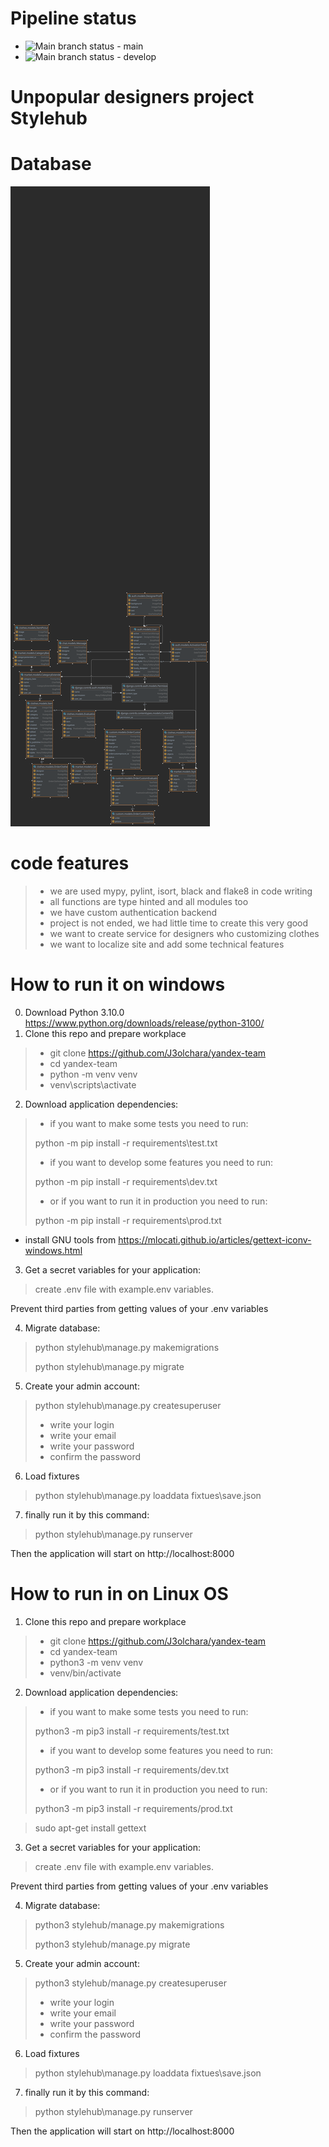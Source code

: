 # Pipeline status
- ![Main branch status](https://github.com/J3olchara/stylehub/actions/workflows/python-package.yml/badge.svg?branch=main) - main
- ![Main branch status](https://github.com/J3olchara/stylehub/actions/workflows/python-package.yml/badge.svg?branch=develop) - develop


# Unpopular designers project Stylehub

# Database

![image description](information/diagram.svg)

# code features
> - we are used mypy, pylint, isort, black and flake8 in code writing
> - all functions are type hinted and all modules too
> - we have custom authentication backend
> - project is not ended, we had little time to create this very good
> - we want to create service for designers who customizing clothes
> - we want to localize site and add some technical features

# How to run it on windows
0. Download Python 3.10.0 https://www.python.org/downloads/release/python-3100/
1. Clone this repo and prepare workplace
> - git clone https://github.com/J3olchara/yandex-team
> - cd yandex-team
> - python -m venv venv
> - venv\scripts\activate

2. Download application dependencies:
> - if you want to make some tests you need to run:
>
> python -m pip install -r requirements\test.txt
> - if you want to develop some features you need to run:
> 
> python -m pip install -r requirements\dev.txt
>
> - or if you want to run it in production you need to run:
>
> python -m pip install -r requirements\prod.txt

 - install GNU tools from https://mlocati.github.io/articles/gettext-iconv-windows.html

3. Get a secret variables for your application:
  > create .env file with example.env variables. 

Prevent third parties from getting values of your .env variables

4. Migrate database:
  > python stylehub\manage.py makemigrations
  > 
  > python stylehub\manage.py migrate

5. Create your admin account:
  > python stylehub\manage.py createsuperuser
> - write your login
> - write your email
> - write your password
> - confirm the password

6. Load fixtures
 > python stylehub\manage.py loaddata fixtues\save.json


7. finally run it by this command:
> python stylehub\manage.py runserver

Then the application will start on http://localhost:8000


# How to run in on Linux OS

1. Clone this repo and prepare workplace
  > - git clone https://github.com/J3olchara/yandex-team
  > - cd yandex-team
  > - python3 -m venv venv
  > - venv/bin/activate

2. Download application dependencies:
  > - if you want to make some tests you need to run:
  >
  > python3 -m pip3 install -r requirements/test.txt
  > - if you want to develop some features you need to run:
  > 
  > python3 -m pip3 install -r requirements/dev.txt
  >
  > - or if you want to run it in production you need to run:
  >
  > python3 -m pip3 install -r requirements/prod.txt

> sudo apt-get install gettext

3. Get a secret variables for your application:
  > create .env file with example.env variables. 

Prevent third parties from getting values of your .env variables

4. Migrate database:
  > python3 stylehub/manage.py makemigrations
  > 
  > python3 stylehub/manage.py migrate

5. Create your admin account:
  > python3 stylehub/manage.py createsuperuser
> - write your login
> - write your email
> - write your password
> - confirm the password

6. Load fixtures
 > python stylehub\manage.py loaddata fixtues\save.json


7. finally run it by this command:
> python stylehub\manage.py runserver

Then the application will start on http://localhost:8000
